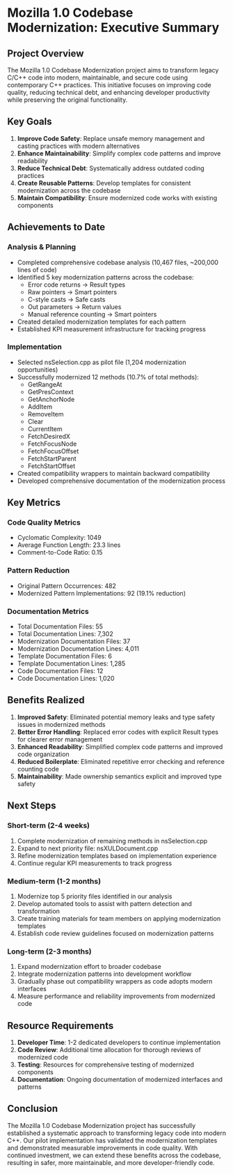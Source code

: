 # Mozilla 1.0 Codebase Modernization: Executive Summary

## Project Overview

The Mozilla 1.0 Codebase Modernization project aims to transform legacy C/C++ code into modern, maintainable, and secure code using contemporary C++ practices. This initiative focuses on improving code quality, reducing technical debt, and enhancing developer productivity while preserving the original functionality.

## Key Goals

1. **Improve Code Safety**: Replace unsafe memory management and casting practices with modern alternatives
2. **Enhance Maintainability**: Simplify complex code patterns and improve readability
3. **Reduce Technical Debt**: Systematically address outdated coding practices
4. **Create Reusable Patterns**: Develop templates for consistent modernization across the codebase
5. **Maintain Compatibility**: Ensure modernized code works with existing components

## Achievements to Date

### Analysis & Planning

- Completed comprehensive codebase analysis (10,467 files, ~200,000 lines of code)
- Identified 5 key modernization patterns across the codebase:
  - Error code returns → Result types
  - Raw pointers → Smart pointers
  - C-style casts → Safe casts
  - Out parameters → Return values
  - Manual reference counting → Smart pointers
- Created detailed modernization templates for each pattern
- Established KPI measurement infrastructure for tracking progress

### Implementation

- Selected nsSelection.cpp as pilot file (1,204 modernization opportunities)
- Successfully modernized 12 methods (10.7% of total methods):
  - GetRangeAt
  - GetPresContext
  - GetAnchorNode
  - AddItem
  - RemoveItem
  - Clear
  - CurrentItem
  - FetchDesiredX
  - FetchFocusNode
  - FetchFocusOffset
  - FetchStartParent
  - FetchStartOffset
- Created compatibility wrappers to maintain backward compatibility
- Developed comprehensive documentation of the modernization process

## Key Metrics

### Code Quality Metrics
- Cyclomatic Complexity: 1049
- Average Function Length: 23.3 lines
- Comment-to-Code Ratio: 0.15

### Pattern Reduction
- Original Pattern Occurrences: 482
- Modernized Pattern Implementations: 92 (19.1% reduction)

### Documentation Metrics
- Total Documentation Files: 55
- Total Documentation Lines: 7,302
- Modernization Documentation Files: 37
- Modernization Documentation Lines: 4,011
- Template Documentation Files: 6
- Template Documentation Lines: 1,285
- Code Documentation Files: 12
- Code Documentation Lines: 1,020

## Benefits Realized

1. **Improved Safety**: Eliminated potential memory leaks and type safety issues in modernized methods
2. **Better Error Handling**: Replaced error codes with explicit Result types for clearer error management
3. **Enhanced Readability**: Simplified complex code patterns and improved code organization
4. **Reduced Boilerplate**: Eliminated repetitive error checking and reference counting code
5. **Maintainability**: Made ownership semantics explicit and improved type safety

## Next Steps

### Short-term (2-4 weeks)
1. Complete modernization of remaining methods in nsSelection.cpp
2. Expand to next priority file: nsXULDocument.cpp
3. Refine modernization templates based on implementation experience
4. Continue regular KPI measurements to track progress

### Medium-term (1-2 months)
1. Modernize top 5 priority files identified in our analysis
2. Develop automated tools to assist with pattern detection and transformation
3. Create training materials for team members on applying modernization templates
4. Establish code review guidelines focused on modernization patterns

### Long-term (2-3 months)
1. Expand modernization effort to broader codebase
2. Integrate modernization patterns into development workflow
3. Gradually phase out compatibility wrappers as code adopts modern interfaces
4. Measure performance and reliability improvements from modernized code

## Resource Requirements

1. **Developer Time**: 1-2 dedicated developers to continue implementation
2. **Code Review**: Additional time allocation for thorough reviews of modernized code
3. **Testing**: Resources for comprehensive testing of modernized components
4. **Documentation**: Ongoing documentation of modernized interfaces and patterns

## Conclusion

The Mozilla 1.0 Codebase Modernization project has successfully established a systematic approach to transforming legacy code into modern C++. Our pilot implementation has validated the modernization templates and demonstrated measurable improvements in code quality. With continued investment, we can extend these benefits across the codebase, resulting in safer, more maintainable, and more developer-friendly code. 